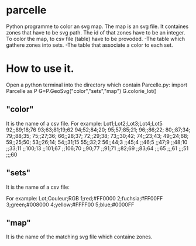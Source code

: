 # parcelle
Python programme to color an svg map.
The map is an svg file. It containes zones
that have to be svg path.
The id of that zones have to be an integer.
To color the map, to csv file (table) have to be provoded.
-The table which gathere zones into sets.
-The table that associate a color to each set.

# How to use it.
Open a python terminal into the directory which contain Parcelle.py:
import Parcelle as P
G=P.GeoSvg("color","sets","map")
G.colorie_lot()
## "color"
It is the name of a csv file. 
For example:
Lot1;Lot2;Lot3;Lot4;Lot5
92;;89;18;76
93;63;81;19;62
94;52;84;20;
95;57;85;21;
96;;86;22;
80;;87;34;
79;;88;35;
75;;27;36;
66;;28;37;
72;;29;38;
73;;30;42;
74;;23;43;
49;;24;68;
59;;25;50;
53;;26;14;
54;;31;15
55;;32;2
56;;44;3
;;45;4
;;46;5
;;47;9
;;48;10
;;33;11
;;100;13
;;101;67
;;106;70
;;90;77
;;91;71
;;82;69
;;83;64
;;;65
;;;61
;;;51
;;;60

## "sets"
It is the name of a csv file:

For example:
Lot;Couleur;RGB
1;red;#FF0000
2;fuchsia;#FF00FF
3;green;#008000
4;yellow;#FFFF00
5;blue;#0000FF

## "map"
It is the name of the matching svg file which containe
zones.
